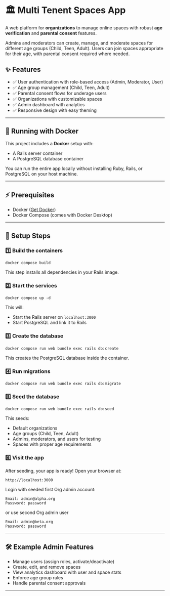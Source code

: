<h1>🏛️ Multi Tenent Spaces App</h1>

<p>
  A web platform for <strong>organizations</strong> to manage online spaces with robust <strong>age verification</strong> and <strong>parental consent</strong> features.
</p>

<p>
  Admins and moderators can create, manage, and moderate spaces for different age groups (Child, Teen, Adult). Users can join spaces appropriate for their age, with parental consent required where needed.
</p>

<h2>✨ Features</h2>
<ul>
  <li>✅ User authentication with role-based access (Admin, Moderator, User)</li>
  <li>✅ Age group management (Child, Teen, Adult)</li>
  <li>✅ Parental consent flows for underage users</li>
  <li>✅ Organizations with customizable spaces</li>
  <li>✅ Admin dashboard with analytics</li>
  <li>✅ Responsive design with easy theming</li>
</ul>

<hr>

<h2>🐳 Running with Docker</h2>
<p>
  This project includes a <strong>Docker</strong> setup with:
</p>
<ul>
  <li>A Rails server container</li>
  <li>A PostgreSQL database container</li>
</ul>
<p>
  You can run the entire app locally without installing Ruby, Rails, or PostgreSQL on your host machine.
</p>

<hr>

<h2>⚡ Prerequisites</h2>
<ul>
  <li>Docker (<a href="https://docs.docker.com/get-docker/">Get Docker</a>)</li>
  <li>Docker Compose (comes with Docker Desktop)</li>
</ul>

<hr>

<h2>🚀 Setup Steps</h2>

<h3>1️⃣ Build the containers</h3>
<pre><code>docker compose build</code></pre>
<p>This step installs all dependencies in your Rails image.</p>

<h3>2️⃣ Start the services</h3>
<pre><code>docker compose up -d</code></pre>
<p>This will:</p>
<ul>
  <li>Start the Rails server on <code>localhost:3000</code></li>
  <li>Start PostgreSQL and link it to Rails</li>
</ul>

<h3>3️⃣ Create the database</h3>
<pre><code>docker compose run web bundle exec rails db:create</code></pre>
<p>This creates the PostgreSQL database inside the container.</p>

<h3>4️⃣ Run migrations</h3>
<pre><code>docker compose run web bundle exec rails db:migrate</code></pre>

<h3>5️⃣ Seed the database</h3>
<pre><code>docker compose run web bundle exec rails db:seed</code></pre>
<p>This seeds:</p>
<ul>
  <li>Default organizations</li>
  <li>Age groups (Child, Teen, Adult)</li>
  <li>Admins, moderators, and users for testing</li>
  <li>Spaces with proper age requirements</li>
</ul>

<h3>6️⃣ Visit the app</h3>
<p>After seeding, your app is ready! Open your browser at:</p>
<pre><code>http://localhost:3000</code></pre>
<p>Login with seeded first Org admin account:</p>
<pre><code>Email: admin@alpha.org
Password: password</code></pre>
<p>or use second Org admin user</p>
<pre><code>Email: admin@beta.org
Password: password</code></pre>

<hr>

<h2>🛠️ Example Admin Features</h2>
<ul>
  <li>Manage users (assign roles, activate/deactivate)</li>
  <li>Create, edit, and remove spaces</li>
  <li>View analytics dashboard with user and space stats</li>
  <li>Enforce age group rules</li>
  <li>Handle parental consent approvals</li>
</ul>

<hr>
